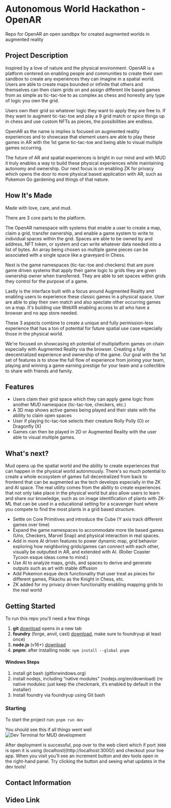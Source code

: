 # Autonomous World Hackathon - OpenAR

Repo for OpenAR an open sandbpx for created augmented worlds in augmented reality

## Project Description

Inspired by a love of nature and the physical environment. OpenAR is a platform centered on enabling people and communities to create their own sandbox to create any experiences they can imagine in a spatial world. Users are able to create maps bounded or infinite that others and themselves can then claim grids on and assign different tile based games from as simple as tic-tac-toe to as complex as chess and honestly any type of logic you own the grid.

Users own their grid so whatever logic they want to apply they are free to. If they want to augment tic-tac-toe and play a 9 grid match or spice things up in chess and use custom NFTs as pieces, the possibilities are endless.

OpenAR as the name is implies is focused on augmented reality experiences and to showcase that element users are able to play these games in AR with the 1st game tic-tac-toe and being able to visual multiple games occurring.

The future of AR and spatial experiences is bright in our mind and with MUD it truly enables a way to build these physical experiences while maintaining autonomy and ownership. Our next focus is on enabling ZK for privacy which opens the door to more physical based application with AR, such as Pokemon Go gardening and things of that nature.

## How It's Made

Made with love, care, and mud.

There are 3 core parts to the platform.

The OpenAR namespace with systems that enable a user to create a map, claim a grid, transfer ownership, and enable a game system to write to individual spaces within the grid. Spaces are able to be owned by and address, NFT token, or system and can write whatever data needed into a list of bytes. An array being chosen so multiple game pieces can be associated with a single space like a graveyard in Chess.

Next is the game namespaces (tic-tac-toe and checkers) that are pure game driven systems that apply their game logic to grids they are given ownership owner when transferred. They are able to set spaces within grids they control for the purpose of a game.

Lastly is the interface built with a focus around Augmented Reality and enabling users to experience these classic games in a physical space. User are able to play their own match and also spectate other occurring games on a map. It's building use WebXR enabling access to all who have a browser and no app store needed.

These 3 aspects combine to create a unique and fully permission-less experience that has a ton of potential for future spatial use case especially those in the physical world.

We're focused on showcasing eh potential of multiplatform games on chain especially with Augmented Reality via the browser. Creating a fully deecentralized experience and ownership of the game. Our goal with the 1st set of features is to show the full flow of experience from joining your team, playing and winning a game earning prestige for your team and a collectible to share with friends and family.

## Features

- Users claim their grid space which they can apply game logic from another MUD namespace (tic-tac-toe, checkers, etc.)
- A 3D map shows active games being played and their state with the ability to claim open spaces
- User if playing tic-tac-toe selects their creature Rolly Polly (O) or Dragonfly (X)
- Games can then be played in 2D or Augmented Reality with the user able to visual multiple games.

## What's next?

Mud opens up the spatial world and the ability to create experiences that can happen in the physical world autonmously. There's so much potential to create a whole ecosystem of games full decentralized from back to frontend that can be augmented as the tech develops especially in the ZK and AI space. The real utility comes from the ability to create experiences that not only take place in the physical world but also allow users to learn and share our knowledge, such as on image identification of plants with ZK-ML that can be used in a educational setting for a scavenger hunt where you compete to find the most plants in a grid based structure.

- Settle on Core Primitives and introduce the Cube (Y axis track different games over time)
- Expand the game namespaces to accommodate more tile based games (Uno, Checkers, Marvel Snap) and physical interaction in real spaces.
- Add in more AI driven features to power dynamic map, grid behavior exploring how neighboring grids/games can connect with each other, visually be outputted in AR, and extended with AI. (Roller Coaster Tycoon esque ideas come to mind.)
- Use AI to analyze maps, grids, and spaces to derive and generate outputs such as art with stable diffusion
- Add Pokemon esque deck functionality that user treat as pieces for different games, Pikachu as the Knight in Chess, etc.
- ZK added for my privacy driven functionality enabling mapping grids to the real world

## Getting Started

To run this repo you'll need a few things

1. **git** [download](https://git-scm.com/downloads) opens in a new tab
2. **foundry** (forge, anvil, cast) [download](https://book.getfoundry.sh/getting-started/installation), make sure to foundryup at least once)
3. **node.js** (v16+) [download](https://nodejs.org/en/download/)
4. **pnpm**: after installing node: `npm install --global pnpm`

#### Windows Steps

1. install git bash (gitforwindows.org)
2. install nodejs, including “native modules” (nodejs.org/en/download) (re native modules: just keep the checkmark, it’s enabled by default in the installer)
3. Install foundry via foundryup using Git bash

### Starting

To start the project run: `pnpm run dev`

You should see this if all things went well
![Dev Terminal for MUD development](https://v2.mud.dev/_next/image?url=%2F_next%2Fstatic%2Fmedia%2Fquick-start-mud-cli.f66792ef.png&w=1200&q=75)

After deployment is successful, pop over to the web client which if port `3000` is open it is using (localhost)(http://localhost:3000/) and checkout your live app. When you visit you’ll see an increment button and dev tools open in the right-hand panel. Try clicking the button and seeing what updates in the dev tools!

## Contact Information

## Video Link

